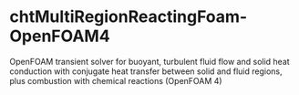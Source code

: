 # chtMultiRegionReactingFoam-OpenFOAM4
OpenFOAM transient solver for buoyant, turbulent fluid flow and solid heat conduction with conjugate heat transfer between solid and fluid regions, plus combustion with chemical reactions (OpenFOAM 4)
